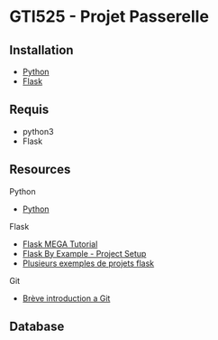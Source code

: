 # GTI525 - Projet Passerelle

## Installation
* [Python](https://www.python.org/downloads/)
* [Flask](http://flask.pocoo.org/docs/1.0/installation/)

## Requis
* python3
* Flask


## Resources
Python
* [Python](https://www.python.org)

Flask
* [Flask MEGA Tutorial](https://blog.miguelgrinberg.com/post/the-flask-mega-tutorial-part-i-hello-world)
* [Flask By Example - Project Setup](https://realpython.com/flask-by-example-part-1-project-setup/)
* [Plusieurs exemples de projets flask](https://realpython.com/search?q=flask)

Git
* [Brève introduction a Git](http://rogerdudler.github.io/git-guide/)

## Database

